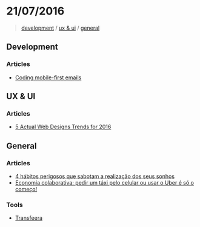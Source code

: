 # 21/07/2016

> [development](#development) / [ux & ui](#ux--ui) / [general](#general)

## Development

### Articles

- [Coding mobile-first emails](https://medium.com/cm-engineering/coding-mobile-first-emails-1513ac4673e?ct=t(BrazilJS_Weekly_468_9_2013)#.o16hd1eta)


## UX & UI

### Articles

- [5 Actual Web Designs Trends for 2016](https://medium.com/apegroup-texts/5-actual-web-designs-trends-for-2016-f9504223c9b3#.eb4665e96)


## General

### Articles

- [4 hábitos perigosos que sabotam a realização dos seus sonhos](http://dinheirama.com/blog/2016/07/20/4-habitos-sabotam-sonhos/)
- [Economia colaborativa: pedir um táxi pelo celular ou usar o Uber é só o começo!](http://dinheirama.com/blog/2016/07/20/economia-colaborativa/)

### Tools

- [Transfeera](http://www.transfeera.com/)
